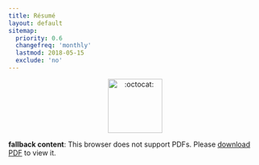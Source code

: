 ```yaml
---
title: Résumé
layout: default
sitemap:
  priority: 0.6
  changefreq: 'monthly'
  lastmod: 2018-05-15
  exclude: 'no'
---
```


<p align="center">
       <img class="emoji" title=":octocat:" alt=":octocat:" src="https://octodex.github.com/images/octocat-de-los-muertos.jpg" height="108" width="108">
     </p>

<object data="/assets/pdf/pinedo-resume20180515.pdf" type="application/pdf" width="100%" height="2200">
   <p><b>fallback content</b>: This browser does not support PDFs. Please <a href="/assets/pdf/pinedo-resume20180515.pdf">download PDF</a> to view it.</p>
</object>
